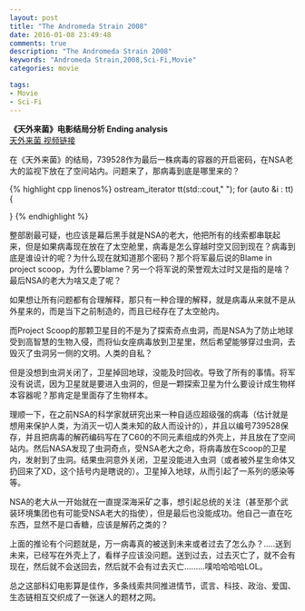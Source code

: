```yaml
---
layout: post
title: "The Andromeda Strain 2008"
date: 2016-01-08 23:49:48
comments: true
description: "The Andromeda Strain 2008"
keywords: "Andromeda Strain,2008,Sci-Fi,Movie"
categories: movie

tags:
- Movie
- Sci-Fi
---
```


**《天外来菌》电影结局分析 Ending analysis**   
[天外来菌 视频链接](http://www.bilibili.com/video/av3366203/)

在《天外来菌》的结局，739528作为最后一株病毒的容器的开启密码，在NSA老大的监视下放在了空间站内。问题来了，那病毒到底是哪里来的？

{% highlight cpp linenos%}
ostream_iterator<int> tt(std::cout," ");
for (auto &i : tt)
{

}
{% endhighlight %}

整部剧最可疑，也应该是幕后黑手就是NSA的老大，他把所有的线索都串联起来，但是如果病毒现在放在了太空舱里，病毒是怎么穿越时空又回到现在？病毒到底是谁设计的呢？为什么现在就知道那个密码？那个将军最后说的Blame in project scoop，为什么要blame？另一个将军说的荣誉观太过时又是指的是啥？最后NSA的老大为啥又走了呢？

如果想让所有问题都有合理解释，那只有一种合理的解释，就是病毒从来就不是从外星来的，而是当下之前制造的，而且已经存在了太空舱内。

而Project Scoop的那颗卫星目的不是为了探索奇点虫洞，而是NSA为了防止地球受到高智慧的生物入侵，而将仙女座病毒放到卫星里，然后希望能够穿过虫洞，去毁灭了虫洞另一侧的文明。人类的自私？

但是没想到虫洞关闭了，卫星掉回地球，没能及时回收。导致了所有的事情。将军没有说谎，因为卫星就是要进入虫洞的，但是一颗探索卫星为什么要设计成生物样本容器呢？那肯定是里面存了生物样本。

理顺一下，在之前NSA的科学家就研究出来一种自适应超级强的病毒（估计就是想用来保护人类，为消灭一切人类未知的敌人而设计的），并且以编号739528保存，并且把病毒的解药编码写在了C60的不同元素组成的外壳上，并且放在了空间站内。然后NASA发现了虫洞奇点，受NSA老大之命，将病毒放在Scoop的卫星内，发射到了虫洞。结果虫洞意外关闭，卫星没能进入虫洞（或者被外星生命体又扔回来了XD，这个括号内是瞎说的）。卫星掉入地球，从而引起了一系列的感染等等。

NSA的老大从一开始就在一直提深海采矿之事，想引起总统的关注（甚至那个武装环境集团也有可能受NSA老大的指使），但是最后也没能成功。他自己一直在吃东西，显然不是口香糖，应该是解药之类的？

上面的推论有个问题就是，万一病毒真的被送到未来或者过去了怎么办？.....送到未来，已经写在外壳上了，看样子应该没问题。送到过去，过去灭亡了，就不会有现在，然后就不会送回去，然后就不会有过去灭亡.........噗哈哈哈哈LOL。

总之这部科幻电影算是佳作，多条线索共同推进情节，谎言、科技、政治、爱国、生态链相互交织成了一张迷人的题材之网。



